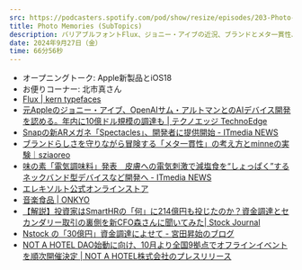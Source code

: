 ```yaml
---
src: https://podcasters.spotify.com/pod/show/resize/episodes/203-Photo-Memories-SubTopics-e2otiis
title: Photo Memories (SubTopics)
description: バリアブルフォントFlux、ジョニー・アイブの近況、ブランドとメタ一貫性、味の素の電気調味料、株式のセカンダリー取引など最近気になったサブトピックスを話しました。
date: 2024年9月27日（金）
time: 66分56秒
---
```


- オープニングトーク: Apple新製品とiOS18
- お便りコーナー: 北市真さん
- [Flux | kern typefaces](https://kern.inc/typefaces/flux)
- [元Appleのジョニー・アイブ、OpenAIサム・アルトマンとのAIデバイス開発を認める。年内に10億ドル規模の調達も | テクノエッジ TechnoEdge](https://www.techno-edge.net/article/2024/09/22/3704.html)
- [Snapの新ARメガネ「Spectacles」、開発者に提供開始 - ITmedia NEWS](https://www.itmedia.co.jp/news/articles/2409/18/news149.html)
- [ブランドらしさを守りながら冒険する「メタ一貫性」の考え方とminneの実験｜sziaoreo](https://note.com/sziaoreo/n/nfd29eab6f9bf)
- [味の素「電気調味料」発表　皮膚への電気刺激で減塩食を“しょっぱく”するネックバンド型デバイスなど開発へ - ITmedia NEWS](https://www.itmedia.co.jp/news/articles/2409/12/news182.html)
- [エレキソルト公式オンラインストア](https://electricsalt.shop.kirin.co.jp/)
- [音楽食品 | ONKYO](https://www.onkyo.net/matured)
- [【解説】投資家はSmartHRの「何」に214億円も投じたのか？資金調達とセカンダリー取引の裏側を新CFO森さんに聞いてみた| Stock Journal](https://journal.nstock.com/article/smarthr_fund_raise)
- [Nstock の「30億円」資金調達によせて - 宮田昇始のブログ](https://blog.shojimiyata.com/entry/nstock_fund_raise_2024)
- [NOT A HOTEL DAO始動に向け、10月より全国9拠点でオフラインイベントを順次開催決定 | NOT A HOTEL株式会社のプレスリリース](https://prtimes.jp/main/html/rd/p/000000043.000080389.html)
